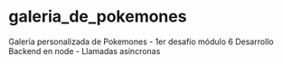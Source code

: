 # galeria_de_pokemones
Galería personalizada de Pokemones - 1er desafío módulo 6 Desarrollo Backend en node - Llamadas asincronas
